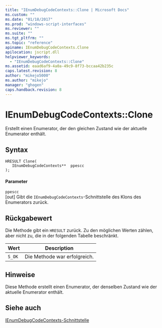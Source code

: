 ```yaml
---
title: "IEnumDebugCodeContexts::Clone | Microsoft Docs"
ms.custom: ""
ms.date: "01/18/2017"
ms.prod: "windows-script-interfaces"
ms.reviewer: ""
ms.suite: ""
ms.tgt_pltfrm: ""
ms.topic: "reference"
apiname: IEnumDebugCodeContexts.Clone
apilocation: jscript.dll
helpviewer_keywords: 
  - "IEnumDebugCodeContexts::Clone"
ms.assetid: eaad6af9-4a0a-49c9-8f73-bccaa42b235c
caps.latest.revision: 8
author: "mikejo5000"
ms.author: "mikejo"
manager: "ghogen"
caps.handback.revision: 8
---
```

# IEnumDebugCodeContexts::Clone
Erstellt einen Enumerator, der den gleichen Zustand wie der aktuelle Enumerator enthält.  
  
## Syntax  
  
```  
HRESULT Clone(  
   IEnumDebugCodeContexts**  ppescc  
);  
```  
  
#### Parameter  
 `ppescc`  
 \[out\] Gibt die `IEnumDebugCodeContexts`\-Schnittstelle des Klons des Enumerators zurück.  
  
## Rückgabewert  
 Die Methode gibt ein `HRESULT` zurück.  Zu den möglichen Werten zählen, aber nicht zu, die in der folgenden Tabelle beschränkt.  
  
|Wert|Description|  
|----------|-----------------|  
|`S_OK`|Die Methode war erfolgreich.|  
  
## Hinweise  
 Diese Methode erstellt einen Enumerator, der denselben Zustand wie der aktuelle Enumerator enthält.  
  
## Siehe auch  
 [IEnumDebugCodeContexts\-Schnittstelle](../../winscript/reference/ienumdebugcodecontexts-interface.md)